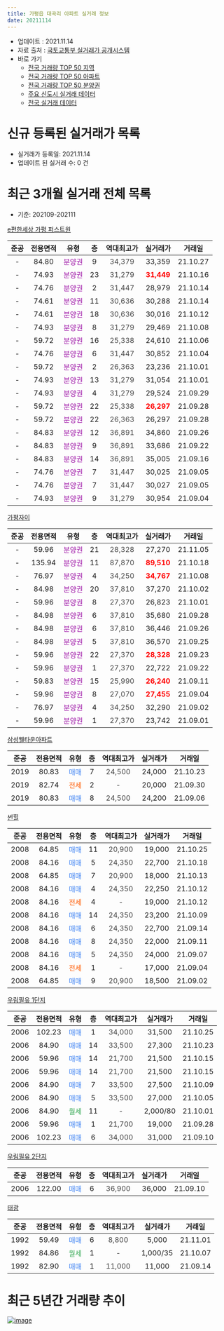 ```yaml
---
title: 가평읍 대곡리 아파트 실거래 정보
date: 20211114
---
```


* 업데이트 : 2021.11.14
* 자료 출처 : [국토교통부 실거래가 공개시스템](http://rt.molit.go.kr)
* 바로 가기
    * [전국 거래량 TOP 50 지역](https://apt-info.github.io/apt-trade-info/tr)
    * [전국 거래량 TOP 50 아파트](https://apt-info.github.io/apt-trade-info/ta)
    * [전국 거래량 TOP 50 분양권](https://apt-info.github.io/apt-trade-info/tb)
    * [주요 신도시 실거래 데이터](https://apt-info.github.io/apt-trade-info/newtown)
    * [전국 실거래 데이터](https://apt-info.github.io/apt-trade-info/all)



<script async src="https://pagead2.googlesyndication.com/pagead/js/adsbygoogle.js"></script>
<!-- 기본광고 -->
<ins class="adsbygoogle"
     style="display:block"
     data-ad-client="ca-pub-1142216861245946"
     data-ad-slot="4805727019"
     data-ad-format="auto"
     data-full-width-responsive="true"></ins>
<script>
     (adsbygoogle = window.adsbygoogle || []).push({});
</script>


# 신규 등록된 실거래가 목록

* 실거래가 등록일: 2021.11.14
* 업데이트 된 실거래 수: 0 건




<script async src="https://pagead2.googlesyndication.com/pagead/js/adsbygoogle.js"></script>
<!-- 기본광고 -->
<ins class="adsbygoogle"
     style="display:block"
     data-ad-client="ca-pub-1142216861245946"
     data-ad-slot="4805727019"
     data-ad-format="auto"
     data-full-width-responsive="true"></ins>
<script>
     (adsbygoogle = window.adsbygoogle || []).push({});
</script>


# 최근 3개월 실거래 전체 목록
* 기준: 202109-202111


[e편한세상 가평 퍼스트원](https://search.naver.com/search.naver?query=e%ED%8E%B8%ED%95%9C%EC%84%B8%EC%83%81+%EA%B0%80%ED%8F%89+%ED%8D%BC%EC%8A%A4%ED%8A%B8%EC%9B%90)

|준공|전용면적|유형|층|역대최고가|실거래가|거래일|
|:---:|:---:|:---:|:---:|:---:|:---:|:---:|
|-|84.80|<span style="color:#9C11A5">분양권</span>|9|<span style="color:#444444">34,379</span>|33,359|21.10.27|
|-|74.93|<span style="color:#9C11A5">분양권</span>|23|<span style="color:#444444">31,279</span>|<b><span style="color:#FF0000">31,449</span></b>|21.10.16|
|-|74.76|<span style="color:#9C11A5">분양권</span>|2|<span style="color:#444444">31,447</span>|28,979|21.10.14|
|-|74.61|<span style="color:#9C11A5">분양권</span>|11|<span style="color:#444444">30,636</span>|30,288|21.10.14|
|-|74.61|<span style="color:#9C11A5">분양권</span>|18|<span style="color:#444444">30,636</span>|30,016|21.10.12|
|-|74.93|<span style="color:#9C11A5">분양권</span>|8|<span style="color:#444444">31,279</span>|29,469|21.10.08|
|-|59.72|<span style="color:#9C11A5">분양권</span>|16|<span style="color:#444444">25,338</span>|24,610|21.10.06|
|-|74.76|<span style="color:#9C11A5">분양권</span>|6|<span style="color:#444444">31,447</span>|30,852|21.10.04|
|-|59.72|<span style="color:#9C11A5">분양권</span>|2|<span style="color:#444444">26,363</span>|23,236|21.10.01|
|-|74.93|<span style="color:#9C11A5">분양권</span>|13|<span style="color:#444444">31,279</span>|31,054|21.10.01|
|-|74.93|<span style="color:#9C11A5">분양권</span>|4|<span style="color:#444444">31,279</span>|29,524|21.09.29|
|-|59.72|<span style="color:#9C11A5">분양권</span>|22|<span style="color:#444444">25,338</span>|<b><span style="color:#FF0000">26,297</span></b>|21.09.28|
|-|59.72|<span style="color:#9C11A5">분양권</span>|22|<span style="color:#444444">26,363</span>|26,297|21.09.28|
|-|84.83|<span style="color:#9C11A5">분양권</span>|12|<span style="color:#444444">36,891</span>|34,860|21.09.26|
|-|84.83|<span style="color:#9C11A5">분양권</span>|9|<span style="color:#444444">36,891</span>|33,686|21.09.22|
|-|84.83|<span style="color:#9C11A5">분양권</span>|14|<span style="color:#444444">36,891</span>|35,005|21.09.16|
|-|74.76|<span style="color:#9C11A5">분양권</span>|7|<span style="color:#444444">31,447</span>|30,025|21.09.05|
|-|74.76|<span style="color:#9C11A5">분양권</span>|7|<span style="color:#444444">31,447</span>|30,027|21.09.05|
|-|74.93|<span style="color:#9C11A5">분양권</span>|9|<span style="color:#444444">31,279</span>|30,954|21.09.04|

[가평자이](https://search.naver.com/search.naver?query=%EA%B0%80%ED%8F%89%EC%9E%90%EC%9D%B4)

|준공|전용면적|유형|층|역대최고가|실거래가|거래일|
|:---:|:---:|:---:|:---:|:---:|:---:|:---:|
|-|59.96|<span style="color:#9C11A5">분양권</span>|21|<span style="color:#444444">28,328</span>|27,270|21.11.05|
|-|135.94|<span style="color:#9C11A5">분양권</span>|11|<span style="color:#444444">87,870</span>|<b><span style="color:#FF0000">89,510</span></b>|21.10.18|
|-|76.97|<span style="color:#9C11A5">분양권</span>|4|<span style="color:#444444">34,250</span>|<b><span style="color:#FF0000">34,767</span></b>|21.10.08|
|-|84.98|<span style="color:#9C11A5">분양권</span>|20|<span style="color:#444444">37,810</span>|37,270|21.10.02|
|-|59.96|<span style="color:#9C11A5">분양권</span>|8|<span style="color:#444444">27,370</span>|26,823|21.10.01|
|-|84.98|<span style="color:#9C11A5">분양권</span>|6|<span style="color:#444444">37,810</span>|35,680|21.09.28|
|-|84.98|<span style="color:#9C11A5">분양권</span>|6|<span style="color:#444444">37,810</span>|36,446|21.09.26|
|-|84.98|<span style="color:#9C11A5">분양권</span>|5|<span style="color:#444444">37,810</span>|36,570|21.09.25|
|-|59.96|<span style="color:#9C11A5">분양권</span>|22|<span style="color:#444444">27,370</span>|<b><span style="color:#FF0000">28,328</span></b>|21.09.23|
|-|59.96|<span style="color:#9C11A5">분양권</span>|1|<span style="color:#444444">27,370</span>|22,722|21.09.22|
|-|59.83|<span style="color:#9C11A5">분양권</span>|15|<span style="color:#444444">25,990</span>|<b><span style="color:#FF0000">26,240</span></b>|21.09.11|
|-|59.96|<span style="color:#9C11A5">분양권</span>|8|<span style="color:#444444">27,070</span>|<b><span style="color:#FF0000">27,455</span></b>|21.09.04|
|-|76.97|<span style="color:#9C11A5">분양권</span>|4|<span style="color:#444444">34,250</span>|32,290|21.09.02|
|-|59.96|<span style="color:#9C11A5">분양권</span>|1|<span style="color:#444444">27,370</span>|23,742|21.09.01|

[삼성웰타운아파트](https://search.naver.com/search.naver?query=%EC%82%BC%EC%84%B1%EC%9B%B0%ED%83%80%EC%9A%B4%EC%95%84%ED%8C%8C%ED%8A%B8)

|준공|전용면적|유형|층|역대최고가|실거래가|거래일|
|:---:|:---:|:---:|:---:|:---:|:---:|:---:|
|2019|80.83|<span style="color:#4285F3">매매</span>|7|<span style="color:#444444">24,500</span>|24,000|21.10.23|
|2019|82.74|<span style="color:#FF5A00">전세</span>|2|<span style="color:#444444">-</span>|20,000|21.09.30|
|2019|80.83|<span style="color:#4285F3">매매</span>|8|<span style="color:#444444">24,500</span>|24,200|21.09.06|

[썬힐](https://search.naver.com/search.naver?query=%EC%8D%AC%ED%9E%90)

|준공|전용면적|유형|층|역대최고가|실거래가|거래일|
|:---:|:---:|:---:|:---:|:---:|:---:|:---:|
|2008|64.85|<span style="color:#4285F3">매매</span>|11|<span style="color:#444444">20,900</span>|19,000|21.10.25|
|2008|84.16|<span style="color:#4285F3">매매</span>|5|<span style="color:#444444">24,350</span>|22,700|21.10.18|
|2008|64.85|<span style="color:#4285F3">매매</span>|7|<span style="color:#444444">20,900</span>|18,000|21.10.13|
|2008|84.16|<span style="color:#4285F3">매매</span>|4|<span style="color:#444444">24,350</span>|22,250|21.10.12|
|2008|84.16|<span style="color:#FF5A00">전세</span>|4|<span style="color:#444444">-</span>|19,000|21.10.12|
|2008|84.16|<span style="color:#4285F3">매매</span>|14|<span style="color:#444444">24,350</span>|23,200|21.10.09|
|2008|84.16|<span style="color:#4285F3">매매</span>|6|<span style="color:#444444">24,350</span>|22,700|21.09.14|
|2008|84.16|<span style="color:#4285F3">매매</span>|8|<span style="color:#444444">24,350</span>|22,000|21.09.11|
|2008|84.16|<span style="color:#4285F3">매매</span>|5|<span style="color:#444444">24,350</span>|24,000|21.09.07|
|2008|84.16|<span style="color:#FF5A00">전세</span>|1|<span style="color:#444444">-</span>|17,000|21.09.04|
|2008|64.85|<span style="color:#4285F3">매매</span>|9|<span style="color:#444444">20,900</span>|18,500|21.09.02|


<script async src="https://pagead2.googlesyndication.com/pagead/js/adsbygoogle.js"></script>
<!-- 기본광고 -->
<ins class="adsbygoogle"
     style="display:block"
     data-ad-client="ca-pub-1142216861245946"
     data-ad-slot="4805727019"
     data-ad-format="auto"
     data-full-width-responsive="true"></ins>
<script>
     (adsbygoogle = window.adsbygoogle || []).push({});
</script>


[우림필유 1단지](https://search.naver.com/search.naver?query=%EC%9A%B0%EB%A6%BC%ED%95%84%EC%9C%A0+1%EB%8B%A8%EC%A7%80)

|준공|전용면적|유형|층|역대최고가|실거래가|거래일|
|:---:|:---:|:---:|:---:|:---:|:---:|:---:|
|2006|102.23|<span style="color:#4285F3">매매</span>|1|<span style="color:#444444">34,000</span>|31,500|21.10.25|
|2006|84.90|<span style="color:#4285F3">매매</span>|14|<span style="color:#444444">33,500</span>|27,300|21.10.23|
|2006|59.96|<span style="color:#4285F3">매매</span>|14|<span style="color:#444444">21,700</span>|21,500|21.10.15|
|2006|59.96|<span style="color:#4285F3">매매</span>|14|<span style="color:#444444">21,700</span>|21,500|21.10.15|
|2006|84.90|<span style="color:#4285F3">매매</span>|7|<span style="color:#444444">33,500</span>|27,500|21.10.09|
|2006|84.90|<span style="color:#4285F3">매매</span>|5|<span style="color:#444444">33,500</span>|27,000|21.10.05|
|2006|84.90|<span style="color:#34A853">월세</span>|11|<span style="color:#444444">-</span>|2,000/80|21.10.01|
|2006|59.96|<span style="color:#4285F3">매매</span>|1|<span style="color:#444444">21,700</span>|19,000|21.09.28|
|2006|102.23|<span style="color:#4285F3">매매</span>|6|<span style="color:#444444">34,000</span>|31,000|21.09.10|

[우림필유 2단지](https://search.naver.com/search.naver?query=%EC%9A%B0%EB%A6%BC%ED%95%84%EC%9C%A0+2%EB%8B%A8%EC%A7%80)

|준공|전용면적|유형|층|역대최고가|실거래가|거래일|
|:---:|:---:|:---:|:---:|:---:|:---:|:---:|
|2006|122.00|<span style="color:#4285F3">매매</span>|6|<span style="color:#444444">36,900</span>|36,000|21.09.10|

[태광](https://search.naver.com/search.naver?query=%ED%83%9C%EA%B4%91)

|준공|전용면적|유형|층|역대최고가|실거래가|거래일|
|:---:|:---:|:---:|:---:|:---:|:---:|:---:|
|1992|59.49|<span style="color:#4285F3">매매</span>|6|<span style="color:#444444">8,800</span>|5,000|21.11.01|
|1992|84.86|<span style="color:#34A853">월세</span>|1|<span style="color:#444444">-</span>|1,000/35|21.10.07|
|1992|82.90|<span style="color:#4285F3">매매</span>|1|<span style="color:#444444">11,000</span>|11,000|21.09.14|



<script async src="https://pagead2.googlesyndication.com/pagead/js/adsbygoogle.js"></script>
<!-- 기본광고 -->
<ins class="adsbygoogle"
     style="display:block"
     data-ad-client="ca-pub-1142216861245946"
     data-ad-slot="4805727019"
     data-ad-format="auto"
     data-full-width-responsive="true"></ins>
<script>
     (adsbygoogle = window.adsbygoogle || []).push({});
</script>


# 최근 5년간 거래량 추이


<div style="width:100%;">
    <canvas id="deal_progress" height="200"></canvas>
</div>

<script>
new Chart(document.getElementById("deal_progress"), {
    type: 'line',
    data: {
        labels: ['16.01','16.02','16.03','16.04','16.06','16.07','16.08','16.09','16.11','16.12','17.01','17.03','17.04','17.05','17.06','17.07','17.08','17.09','17.10','17.11','17.12','18.01','18.02','18.03','18.04','18.05','18.06','18.07','18.08','18.09','18.10','18.11','18.12','19.01','19.02','19.03','19.04','19.05','19.06','19.07','19.08','19.09','19.10','19.11','19.12','20.01','20.02','20.03','20.04','20.05','20.06','20.07','20.08','20.09','20.10','20.11','21.01','21.02','21.03','21.04','21.05','21.06','21.07','21.08','21.09','21.10','21.11'],
        datasets: [{
            label: '매매/분양권',
            data: [1,3,6,5,3,1,5,8,1,2,0,6,1,2,1,3,1,1,6,3,3,7,1,1,3,2,1,1,1,1,3,2,2,0,2,2,2,5,2,2,1,3,1,2,2,0,5,1,1,3,2,1,4,4,7,1,6,2,5,3,6,4,4,111,27,26,2],
            borderColor: "rgba(66, 133, 243, 1)",
            backgroundColor: "rgba(66, 133, 243, 0.05)",
            borderWidth: 1,
            pointRadius: 0,
            fill: false,
            lineTension: 0
        },{
            label: '전/월세',
            data: [1,1,1,1,2,1,1,0,2,1,1,1,2,0,3,2,0,1,0,3,0,2,0,0,2,1,1,0,1,0,2,1,2,1,1,2,1,3,0,0,1,1,1,3,1,1,2,0,0,1,0,0,0,0,2,0,2,2,5,2,0,0,0,4,2,3,0],
            borderColor: "rgba(255, 90, 0, 1)",
            backgroundColor: "rgba(255, 90, 0, 0.05)",
            borderWidth: 1,
            pointRadius: 0,
            fill: false,
            lineTension: 0
        },{
            label: '합계',
            data: [2,4,7,6,5,2,6,8,3,3,1,7,3,2,4,5,1,2,6,6,3,9,1,1,5,3,2,1,2,1,5,3,4,1,3,4,3,8,2,2,2,4,2,5,3,1,7,1,1,4,2,1,4,4,9,1,8,4,10,5,6,4,4,115,29,29,2],
            borderColor: "rgba(0, 0, 0, 1)",
            backgroundColor: "rgba(0, 0, 0, 0.03)",
            borderWidth: 0.1,
            pointRadius: 0,
            fill: true,
            lineTension: 0
        }
        ]
    },
    options: {
        responsive: true,
        title: {
            display: false
        },
        tooltips: {
            mode: 'index',
            intersect: false
        },
        hover: {
            mode: 'nearest',
            intersect: true
        },
        scales: {
            xAxes: [{
                display: true,
                scaleLabel: {
                    display: true,
                    labelString: '년/월'
                }
            }],
            yAxes: [{
                display: true,
                ticks: {
                    suggestedMin: 0,
                },
                scaleLabel: {
                    display: true,
                    labelString: '실거래 수'
                }
            }]
        }
    }
});

</script>


[![image](https://apt-info.github.io/images/2020-01-03-apt-trade-info/1024x500.png)](https://play.google.com/store/apps/details?id=com.aptinfo.apttradeinfo)

